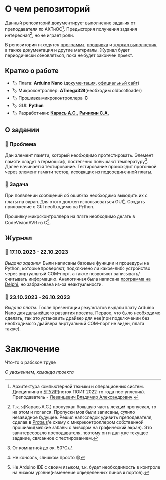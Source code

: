 # О чем репозиторий
Данный репозиторий документирует выполнение [задания](#о-задании) от преподавателя по АКТиОС[^1]. Предыстория получения задания интересная[^2], но не играет роли.

В репозитории находятся [программа](gui%20project/), [прошивка](firmware%20project/) и [журнал выполнения](#журнал), а также документация и другие материалы. Журнал будет периодически обновляться, пока не будет закончен проект. 
## Кратко о работе
- :label: Плата: **Arduino Nano** ([документация](/assets/docs/Документация/), [официальный сайт](https://arduino.ru/Hardware/ArduinoBoardNano))
- :label: Микроконтроллер: **ATmega328**(необходим oldbootloader)
- :label: Прошивка микроконтроллера: **C**
- :label: GUI: **Python**
- :label: Разработчики: **[Карась А.С.](https://github.com/anticlown322)**, **[Рычихин С.А.](https://github.com/BeerManNotAvailable1)**
## О задании
### :pushpin: Проблема
Дан элемент памяти, который необходимо протестировать. Элемент памяти кладут в термошкаф, постепенно повышают температуру[^3]. Далее начинается тестирование. Тестирование происходит прогонкой через элемент памяти тестов, исходящих из подсоединенной платы.
### :dart: Задача 
При появлении сообщений об ошибках необходимо выводить их с платы на экран. Для этого должен использоваться GUI[^4]. Создать приложение с GUI необходимо на Python. 

Прошивку микроконтроллера на плате необходимо делать в CodeVisionAVR на C[^5].
## Журнал
### :date: 17.10.2023 - 22.10.2023
*Выдача задания.* Были написаны базовые функции и процедуры на Python, которые проверяют, подключено ли какое-либо устройство через виртуальный COM-порт. а также позволяют записывать/считывать информацию. Аналогичная была написана [программа на Delphi](assets/docs//Проект%20Delphi/), но забракована из-за неактуальности.
### :date: 23.10.2023 - 26.10.2023
*Выдача платы.* После презентации результатов выдали плату Arduino Nano для дальнейшего развития проекта. Первое, что было необходимо сделать, так это установить драйвер для нее(при подключении без необходимого драйвера виртуальный COM-порт не виден, плата также).               
# Заключение
Что-то о рабском труде

*С уважением, команда проекта*

[^1]: Архитектура компьютерной техники и операционных систем. Дисциплина в [БГУИР](https://www.bsuir.by/)(поток ПОИТ 2022-го года поступления). Преподаватель - [Леванцевич Владимир Александрович](https://www.bsuir.by/ru/kaf-poit/levantsevicha-v-a-publikatsii).
[^2]: Т.к. я(Карась А.С.) пропускал большую часть лекций пропускал, то на этом и попался. Пропуски мои были записаны, сулило незавидное будущее. Решил напоследок удивить преподавателя, сделав в [Proteus](https://www.labcenter.com/)'e схему с микроконтроллером собственной прошивки(мелкие забавы с выводом на графический экран). Это заинтересовало преподавателя, поэтому он и дал уже текущее задание, связанное с тестированием.
[^3]: От комнатной до ок. 50°C 
[^4]: Не консоль, слишком просто :smile:
[^5]: Не Arduino IDE с своим языком, т.к. будет необходимость в контроле на низком уровне(изменение определенных пинов и портов).